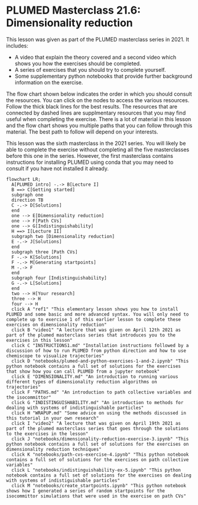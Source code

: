 #  PLUMED Masterclass 21.6: Dimensionality reduction

This lesson was given as part of the PLUMED masterclass series in 2021.  It includes:

* A video that explain the theory covered and a second video which shows you how the exercises should be completed.
* A series of exercises that you should try to complete yourself.
* Some supplementary python notebooks that provide further background information on the exercise.

The flow chart shown below indicates the order in which you should consult the resources.  You can click on the nodes to access the various resources.  Follow the thick black lines for the best results.  The resources that are connected by dashed lines are supplmentary resources that you may find useful when completing the exercise.  There is a lot of material in this lesson and the flow chart shows you multiple paths that you can follow through this material.  The best path to follow will depend on your interests. 

This lesson was the sixth masterclass in the 2021 series.  You will likely be able to complete the exercise without completing all the five masterclasses before this one in the series.  However, the first masterclass contains instructions for installing PLUMED using conda that you may need to consult if you have not installed it already.  

```mermaid
flowchart LR;
  A[PLUMED intro] -.-> B[Lecture I] 
  B ==> C[Getting started]
  subgraph one 
  direction TB
  C -.-> D[Solutions]
  end
  one --> E[Dimensionality reduction]
  one --> F[Path CVs]
  one --> G[Indistinguishability]
  H ==> I[Lecture II]
  subgraph two [Dimensionality reduction]
  E -.-> J[Solutions]
  end
  subgraph three [Path CVs]
  F -.-> K[Solutions]
  F -.-> M[Generating startpoints]
  M -.-> F
  end
  subgraph four [Indistinguishability]
  G -.-> L[Solutions]
  end
  two --> H[Your research] 
  three --> H
  four --> H
  click A "ref1" "This elementary lesson shows you how to install PLUMED and some basic and more advanced syntax. You will only need to complete up to exercise 1 of this earlier lesson to complete these exercises on dimensionality reduction"
  click B "video1" "A lecture that was given on April 12th 2021 as part of the plumed masterclass series that introduces you to the exercises in this lesson"
  click C "INSTRUCTIONS1.md" "Installation instructions followed by a discussion of how to run PLUMED from python direction and how to use chemiscope to visualize trajectories"
  click D "notebooks/plumed-and-python-exercises-1-and-2.ipynb" "This python notebook contains a full set of solutions for the exercises that show how you can call PLUMED from a jupyter notebook"
  click E "DIMENSIONALITY.md" "An introduction to running various different types of dimensionality reduction algorithms on trajectories"
  click F "PATHS.md" "An introduction to path collective variables and the isocommittor"
  click G "INDISTINGUISHABILITY.md" "An introduction to methods for dealing with systems of indistinguishable particles"
  click H "WRAPUP.md" "Some advice on using the methods discussed in this tutorial in your own research"
  click I "video2" "A lecture that was given on April 19th 2021 as part of the plumed masterclass series that goes through the solutions to the exercises in the lesson"
  click J "notebooks/dimensionality-reduction-exercise-3.ipynb" "This python notebook contains a full set of solutions for the exercises on dimensionality reduction techniques"
  click K "notebooks/path-cvs-exercise-4.ipynb" "This python notebook contains a full set of solutions for the exercises on path collective variables"
  click L "notebooks/indistinguishability-ex-5.ipynb" "This python notebook contains a full set of solutions for the exercises on dealing with systems of indistiguishable particles"
  click M "notebooks/create_startpoints.ipynb" "This python notebook shows how I generated a series of random startpoints for the isocommittor simulations that were used in the exercise on path CVs"
```
